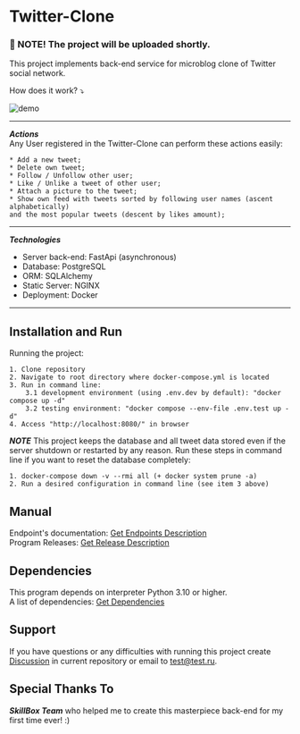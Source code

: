 # Twitter-Clone

### 🚧 NOTE! The project will be uploaded shortly.

This project implements back-end service for microblog clone of Twitter social
network.

How does it work? ⤵

![demo](https://github.com/user-attachments/assets/9babf78a-ddd5-4194-9dbb-45afbe1e2fdb)


***

<!-- Actions and Technologies -->
***Actions***<br>
Any User registered in the Twitter-Clone can perform these actions easily:

    * Add a new tweet;
    * Delete own tweet;
    * Follow / Unfollow other user;
    * Like / Unlike a tweet of other user;
    * Attach a picture to the tweet;
    * Show own feed with tweets sorted by following user names (ascent alphabetically)
    and the most popular tweets (descent by likes amount);

***
***Technologies***

- Server back-end: FastApi (asynchronous)
- Database: PostgreSQL
- ORM: SQLAlchemy
- Static Server: NGINX
- Deployment: Docker

***


<!-- Installation and Run-->

## Installation and Run

Running the project:

    1. Clone repository 
    2. Navigate to root directory where docker-compose.yml is located
    3. Run in command line:
        3.1 development environment (using .env.dev by default): "docker compose up -d"
        3.2 testing environment: "docker compose --env-file .env.test up -d"
    4. Access "http://localhost:8080/" in browser

***NOTE*** This project keeps the database and all tweet data stored even if
the server
shutdown or restarted by any reason.
Run these steps in command line if you want to reset the database completely:

    1. docker-compose down -v --rmi all (+ docker system prune -a)
    2. Run a desired configuration in command line (see item 3 above)

<!-- User Manual -->

## Manual

Endpoint's
documentation: [Get Endpoints Description](http://localhost:8080/docs) <br>
Program Releases: [Get Release Description](./TBD)

<!-- Dependencies -->

## Dependencies

This program depends on interpreter Python 3.10 or higher.<br>
A list of dependencies: [Get Dependencies](./project/server/requirements.txt)

<!-- Support -->

## Support

If you have questions or any difficulties with running this project create
[Discussion](https://github.com/) in current repository or email
to <test@test.ru>.

## Special Thanks To

***SkillBox Team*** who helped me to create this masterpiece back-end for my
first time ever! :)
